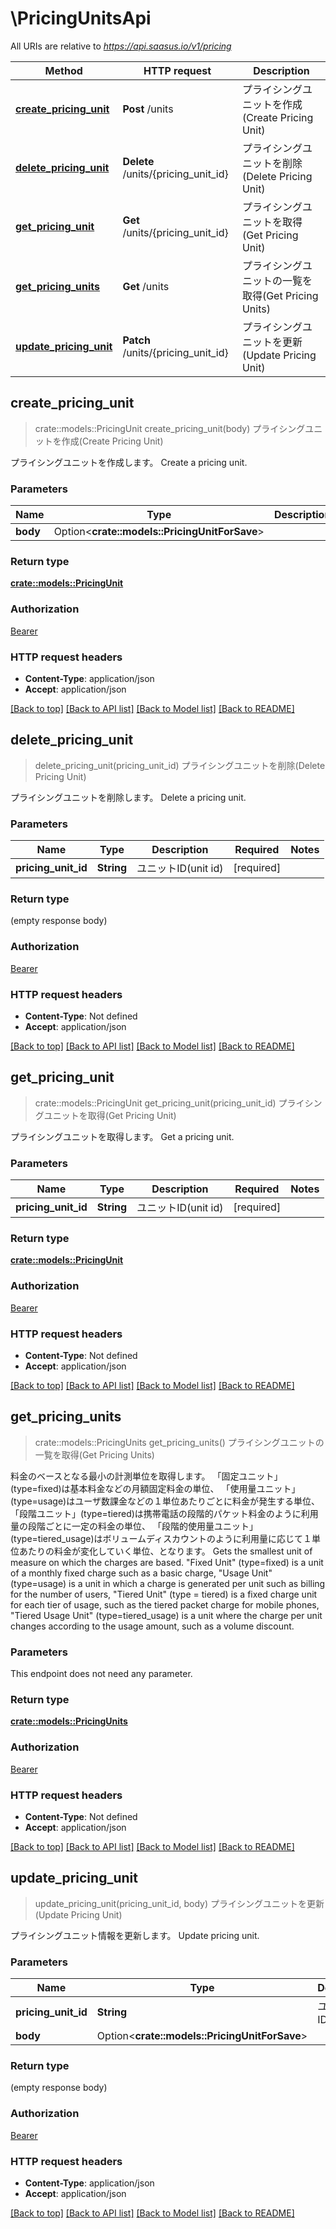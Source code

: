 # \PricingUnitsApi

All URIs are relative to *https://api.saasus.io/v1/pricing*

Method | HTTP request | Description
------------- | ------------- | -------------
[**create_pricing_unit**](PricingUnitsApi.md#create_pricing_unit) | **Post** /units | プライシングユニットを作成(Create Pricing Unit)
[**delete_pricing_unit**](PricingUnitsApi.md#delete_pricing_unit) | **Delete** /units/{pricing_unit_id} | プライシングユニットを削除(Delete Pricing Unit)
[**get_pricing_unit**](PricingUnitsApi.md#get_pricing_unit) | **Get** /units/{pricing_unit_id} | プライシングユニットを取得(Get Pricing Unit)
[**get_pricing_units**](PricingUnitsApi.md#get_pricing_units) | **Get** /units | プライシングユニットの一覧を取得(Get Pricing Units)
[**update_pricing_unit**](PricingUnitsApi.md#update_pricing_unit) | **Patch** /units/{pricing_unit_id} | プライシングユニットを更新(Update Pricing Unit)



## create_pricing_unit

> crate::models::PricingUnit create_pricing_unit(body)
プライシングユニットを作成(Create Pricing Unit)

プライシングユニットを作成します。  Create a pricing unit. 

### Parameters


Name | Type | Description  | Required | Notes
------------- | ------------- | ------------- | ------------- | -------------
**body** | Option<**crate::models::PricingUnitForSave**> |  |  |

### Return type

[**crate::models::PricingUnit**](PricingUnit.md)

### Authorization

[Bearer](../README.md#Bearer)

### HTTP request headers

- **Content-Type**: application/json
- **Accept**: application/json

[[Back to top]](#) [[Back to API list]](../README.md#documentation-for-api-endpoints) [[Back to Model list]](../README.md#documentation-for-models) [[Back to README]](../README.md)


## delete_pricing_unit

> delete_pricing_unit(pricing_unit_id)
プライシングユニットを削除(Delete Pricing Unit)

プライシングユニットを削除します。  Delete a pricing unit. 

### Parameters


Name | Type | Description  | Required | Notes
------------- | ------------- | ------------- | ------------- | -------------
**pricing_unit_id** | **String** | ユニットID(unit id) | [required] |

### Return type

 (empty response body)

### Authorization

[Bearer](../README.md#Bearer)

### HTTP request headers

- **Content-Type**: Not defined
- **Accept**: application/json

[[Back to top]](#) [[Back to API list]](../README.md#documentation-for-api-endpoints) [[Back to Model list]](../README.md#documentation-for-models) [[Back to README]](../README.md)


## get_pricing_unit

> crate::models::PricingUnit get_pricing_unit(pricing_unit_id)
プライシングユニットを取得(Get Pricing Unit)

プライシングユニットを取得します。  Get a pricing unit. 

### Parameters


Name | Type | Description  | Required | Notes
------------- | ------------- | ------------- | ------------- | -------------
**pricing_unit_id** | **String** | ユニットID(unit id) | [required] |

### Return type

[**crate::models::PricingUnit**](PricingUnit.md)

### Authorization

[Bearer](../README.md#Bearer)

### HTTP request headers

- **Content-Type**: Not defined
- **Accept**: application/json

[[Back to top]](#) [[Back to API list]](../README.md#documentation-for-api-endpoints) [[Back to Model list]](../README.md#documentation-for-models) [[Back to README]](../README.md)


## get_pricing_units

> crate::models::PricingUnits get_pricing_units()
プライシングユニットの一覧を取得(Get Pricing Units)

料金のベースとなる最小の計測単位を取得します。 「固定ユニット」(type=fixed)は基本料金などの月額固定料金の単位、 「使用量ユニット」(type=usage)はユーザ数課金などの１単位あたりごとに料金が発生する単位、 「段階ユニット」(type=tiered)は携帯電話の段階的パケット料金のように利用量の段階ごとに一定の料金の単位、 「段階的使用量ユニット」(type=tiered_usage)はボリュームディスカウントのように利用量に応じて１単位あたりの料金が変化していく単位、となります。  Gets the smallest unit of measure on which the charges are based. \"Fixed Unit\" (type=fixed) is a unit of a monthly fixed charge such as a basic charge, \"Usage Unit\" (type=usage) is a unit in which a charge is generated per unit such as billing for the number of users, \"Tiered Unit\" (type = tiered) is a fixed charge unit for each tier of usage, such as the tiered packet charge for mobile phones, \"Tiered Usage Unit\" (type=tiered_usage) is a unit where the charge per unit changes according to the usage amount, such as a volume discount. 

### Parameters

This endpoint does not need any parameter.

### Return type

[**crate::models::PricingUnits**](PricingUnits.md)

### Authorization

[Bearer](../README.md#Bearer)

### HTTP request headers

- **Content-Type**: Not defined
- **Accept**: application/json

[[Back to top]](#) [[Back to API list]](../README.md#documentation-for-api-endpoints) [[Back to Model list]](../README.md#documentation-for-models) [[Back to README]](../README.md)


## update_pricing_unit

> update_pricing_unit(pricing_unit_id, body)
プライシングユニットを更新(Update Pricing Unit)

プライシングユニット情報を更新します。  Update pricing unit. 

### Parameters


Name | Type | Description  | Required | Notes
------------- | ------------- | ------------- | ------------- | -------------
**pricing_unit_id** | **String** | ユニットID(unit id) | [required] |
**body** | Option<**crate::models::PricingUnitForSave**> |  |  |

### Return type

 (empty response body)

### Authorization

[Bearer](../README.md#Bearer)

### HTTP request headers

- **Content-Type**: application/json
- **Accept**: application/json

[[Back to top]](#) [[Back to API list]](../README.md#documentation-for-api-endpoints) [[Back to Model list]](../README.md#documentation-for-models) [[Back to README]](../README.md)

